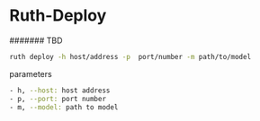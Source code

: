 # Ruth-Deploy

####### TBD

```bash
ruth deploy -h host/address -p  port/number -m path/to/model
```

parameters 

```bash 
- h, --host: host address
- p, --port: port number
- m, --model: path to model
```
